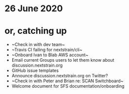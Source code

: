 # 26 June 2020
# or, catching up

- ~Check in with dev team~
- ~Travis CI failing for nextstrain/cli~
- ~Onboard Ivan to Blab AWS account~
- Email current Groups users to let them know about discussion.nextstrain.org
- GitHub issue templates
- Announce discussion.nextstrain.org on Twitter?
- ~Check in with Peter and Brian re: SCAN Switchboard~
- Welcome document for SFS documentation/onboarding
